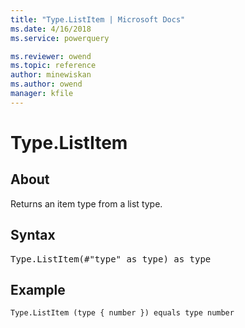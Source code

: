 ```yaml
---
title: "Type.ListItem | Microsoft Docs"
ms.date: 4/16/2018
ms.service: powerquery

ms.reviewer: owend
ms.topic: reference
author: minewiskan
ms.author: owend
manager: kfile
---
```

# Type.ListItem

  
## About  
Returns an item type from a list type.  
  
## Syntax

<pre>
Type.ListItem(#"type" as type) as type  
</pre>
  
## Example  
  
```powerquery-m
Type.ListItem (type { number }) equals type number  
```  
